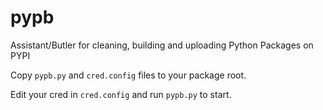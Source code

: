 # pypb

Assistant/Butler for cleaning, building and uploading Python Packages on PYPI

Copy `pypb.py` and `cred.config` files to your package root.

Edit your cred in `cred.config` and run `pypb.py` to start.
